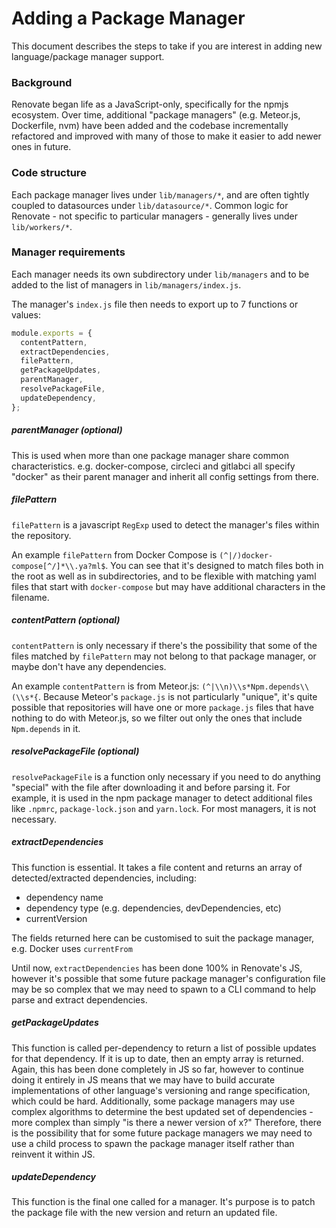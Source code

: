 # Adding a Package Manager

This document describes the steps to take if you are interest in adding new language/package manager support.

### Background

Renovate began life as a JavaScript-only, specifically for the npmjs ecosystem.
Over time, additional "package managers" (e.g. Meteor.js, Dockerfile, nvm) have been added and the codebase incrementally refactored and improved with many of those to make it easier to add newer ones in future.

### Code structure

Each package manager lives under `lib/managers/*`, and are often tightly coupled to datasources under `lib/datasource/*`.
Common logic for Renovate - not specific to particular managers - generally lives under `lib/workers/*`.

### Manager requirements

Each manager needs its own subdirectory under `lib/managers` and to be added to the list of managers in `lib/managers/index.js`.

The manager's `index.js` file then needs to export up to 7 functions or values:

```js
module.exports = {
  contentPattern,
  extractDependencies,
  filePattern,
  getPackageUpdates,
  parentManager,
  resolvePackageFile,
  updateDependency,
};
```

##### parentManager (optional)

This is used when more than one package manager share common characteristics. e.g. docker-compose, circleci and gitlabci all specify "docker" as their parent manager and inherit all config settings from there.

##### filePattern

`filePattern` is a javascript `RegExp` used to detect the manager's files within the repository.

An example `filePattern` from Docker Compose is `(^|/)docker-compose[^/]*\\.ya?ml$`. You can see that it's designed to match files both in the root as well as in subdirectories, and to be flexible with matching yaml files that start with `docker-compose` but may have additional characters in the filename.

##### contentPattern (optional)

`contentPattern` is only necessary if there's the possibility that some of the files matched by `filePattern` may not belong to that package manager, or maybe don't have any dependencies.

An example `contentPattern` is from Meteor.js: `(^|\\n)\\s*Npm.depends\\(\\s*{`. Because Meteor's `package.js` is not particularly "unique", it's quite possible that repositories will have one or more `package.js` files that have nothing to do with Meteor.js, so we filter out only the ones that include `Npm.depends` in it.

##### resolvePackageFile (optional)

`resolvePackageFile` is a function only necessary if you need to do anything "special" with the file after downloading it and before parsing it.
For example, it is used in the npm package manager to detect additional files like `.npmrc`, `package-lock.json` and `yarn.lock`.
For most managers, it is not necessary.

##### extractDependencies

This function is essential. It takes a file content and returns an array of detected/extracted dependencies, including:

* dependency name
* dependency type (e.g. dependencies, devDependencies, etc)
* currentVersion

The fields returned here can be customised to suit the package manager, e.g. Docker uses `currentFrom`

Until now, `extractDependencies` has been done 100% in Renovate's JS, however it's possible that some future package manager's configuration file may be so complex that we may need to spawn to a CLI command to help parse and extract dependencies.

##### getPackageUpdates

This function is called per-dependency to return a list of possible updates for that dependency. If it is up to date, then an empty array is returned.
Again, this has been done completely in JS so far, however to continue doing it entirely in JS means that we may have to build accurate implementations of other language's versioning and range specification, which could be hard.
Additionally, some package managers may use complex algorithms to determine the best updated set of dependencies - more complex than simply "is there a newer version of x?"
Therefore, there is the possibility that for some future package managers we may need to use a child process to spawn the package manager itself rather than reinvent it within JS.

##### updateDependency

This function is the final one called for a manager. It's purpose is to patch the package file with the new version and return an updated file.
